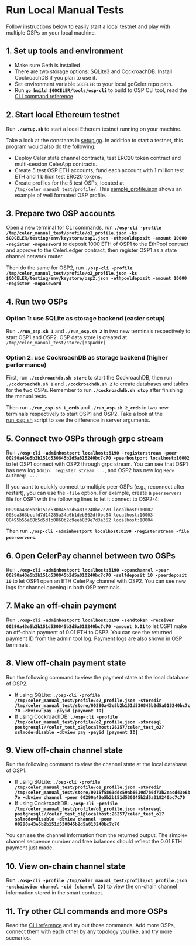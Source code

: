 # Run Local Manual Tests

Follow instructions below to easily start a local testnet and play with multiple OSPs on your local machine.

## 1. Set up tools and environment

- Make sure Geth is installed
- There are two storage options: SQLite3 and CockroachDB. Install CockroachDB if you plan to use it.
- Set environment variable `GOCELER` to your local goCeler repo path.
- Run **`go build $GOCELER/tools/osp-cli`** to build to OSP CLI tool, read the [CLI command reference](../../tools/osp-cli/README.md).

## 2. Start local Ethereum testnet

Run **`./setup.sh`** to start a local Etherem testnet running on your machine.

Take a look at the constants in [setup.go](./setup.go). In addition to start a testnet, this program would also do the following:

- Deploy Celer state channel contracts, test ERC20 token contract and multi-session CelerApp contracts.
- Create 5 test OSP ETH accounts, fund each account with 1 million test ETH and 1 billion test ERC20 tokens.
- Create profiles for the 5 test OSPs, located at `/tmp/celer_manual_test/profile/`. This [sample_profile.json](./sample_profile.json) shows an example of well formated OSP profile.

## 3. Prepare two OSP accounts

Open a new terminal for CLI commands, run **`./osp-cli -profile /tmp/celer_manual_test/profile/o1_profile.json -ks $GOCELER/testing/env/keystore/osp1.json -ethpooldeposit -amount 10000 -register -nopassword`** to deposit 1000 ETH of OSP1 to the EthPool contract and approve to the CelerLedger contract, then register OSP1 as a state channel network router.

Then do the same for OSP2, run **`./osp-cli -profile /tmp/celer_manual_test/profile/o2_profile.json -ks $GOCELER/testing/env/keystore/osp2.json -ethpooldeposit -amount 10000 -register -nopassword`**

## 4. Run two OSPs

### Option 1: use SQLite as storage backend (easier setup)

Run **`./run_osp.sh 1`** and **`./run_osp.sh 2`** in two new terminals respectively to start OSP1 and OSP2. OSP data store is created at `/tmp/celer_manual_test/store/[ospAddr]`

### Option 2: use CockroachDB as storage backend (higher performance)

First, run **`./cockroachdb.sh start`** to start the CockroachDB, then run **`./cockroachdb.sh 1`** and **`./cockroachdb.sh 2`** to create databases and tables for the two OSPs. Remember to run  **`./cockroachdb.sh stop`** after finishing the manual tests.

Then run **`./run_osp.sh 1_crdb`** and **`./run_osp.sh 2_crdb`** in two new terminals respectively to start OSP1 and OSP2. Take a look at the [run_osp.sh](./run_osp.sh) script to see the difference in server arguments.

## 5. Connect two OSPs through grpc stream

Run **`./osp-cli -adminhostport localhost:8190 -registerstream -peer 00290a43e5b2b151d530845b2d5a818240bc7c70 -peerhostport localhost:10002`** to let OSP1 connect with OSP2 through grpc stream. You can see that OSP1 has new log `Admin: register stream ...`, and OSP2 has new log `Recv AuthReq: ...`

If you want to quickly connect to multiple peer OSPs (e.g., reconnect after restart), you can use the `-file` option. For example, create a `peerservers` file for OSP1 with the following lines to let it connect to OSP2-4:
```
00290a43e5b2b151d530845b2d5a818240bc7c70 localhost:10002
003ea363bccfd7d14285a34a6b1deb862df0bc84 localhost:10003
00495b55a68b5d5d1b0860b2c9eeb839e7d3a362 localhost:10004
```
Then run **`./osp-cli -adminhostport localhost:8190 -registerstream -file peerservers`**.

## 6. Open CelerPay channel between two OSPs

Run **`./osp-cli -adminhostport localhost:8190 -openchannel -peer 00290a43e5b2b151d530845b2d5a818240bc7c70 -selfdeposit 10 -peerdeposit 10`** to let OSP1 open an ETH CelerPay channel with OSP2. You can see new logs for channel opening in both OSP terminals.

## 7. Make an off-chain payment

Run **`./osp-cli -adminhostport localhost:8190 -sendtoken -receiver 00290a43e5b2b151d530845b2d5a818240bc7c70 -amount 0.01`** to let OSP1 make an off-chain payment of 0.01 ETH to OSP2. You can see the returned payment ID from the admin tool log. Payment logs are also shown in OSP terminals.

## 8. View off-chain payment state

Run the following command to view the payment state at the local database of OSP2.

- If using SQLite: **`./osp-cli -profile /tmp/celer_manual_test/profile/o2_profile.json -storedir /tmp/celer_manual_test/store/00290a43e5b2b151d530845b2d5a818240bc7c70 -dbview pay -payid [payment ID]`**
- If using CockroachDB: **`./osp-cli -profile /tmp/celer_manual_test/profile/o2_profile.json -storesql postgresql://celer_test_o2@localhost:26257/celer_test_o2?sslmode=disable -dbview pay -payid [payment ID]`**

## 9. View off-chain channel state

Run the following command to view the channel state at the local database of OSP1.

- If using SQLite: **`./osp-cli -profile /tmp/celer_manual_test/profile/o1_profile.json -storedir /tmp/celer_manual_test/store/0015f5863ddc59ab6610d7b6d73b2eacd43e6b7e -dbview channel -peer 00290a43e5b2b151d530845b2d5a818240bc7c70`** 
- If using CockroachDB: **`./osp-cli -profile /tmp/celer_manual_test/profile/o1_profile.json -storesql postgresql://celer_test_o1@localhost:26257/celer_test_o1?sslmode=disable -dbview channel -peer 00290a43e5b2b151d530845b2d5a818240bc7c70`** 

You can see the channel information from the returned output. The simplex channel sequence number and free balances should reflect the 0.01 ETH payment just made.

## 10. View on-chain channel state

Run **`./osp-cli -profile /tmp/celer_manual_test/profile/o1_profile.json -onchainview channel -cid [channel ID]`** to view the on-chain channel information stored in the smart contract. 

## 11. Try other CLI commands and more OSPs

Read the [CLI reference](../../tools/osp-cli/README.md) and try out those commands. Add more OSPs, connect them with each other by any topology you like, and try more scenarios.


